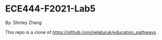 # ECE444-F2021-Lab5
By: Shirley Zhang

This repo is a clone of https://github.com/nelaturuk/education_pathways.

